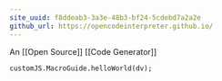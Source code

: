 ```yaml
---
site_uuid: f8ddeab3-3a3e-48b3-bf24-5cdebd7a2a2e
github_url: https://opencodeinterpreter.github.io/
---
```

An [[Open Source]] [[Code Generator]]

```dataviewjs
customJS.MacroGuide.helloWorld(dv);
```
